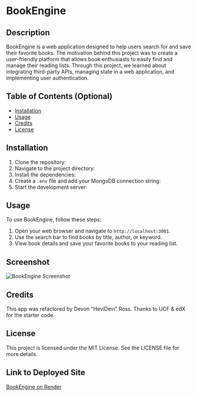 # BookEngine

## Description
BookEngine is a web application designed to help users search for and save their favorite books. The motivation behind this project was to create a user-friendly platform that allows book enthusiasts to easily find and manage their reading lists. Through this project, we learned about integrating third-party APIs, managing state in a web application, and implementing user authentication.

## Table of Contents (Optional)

- [Installation](#installation)
- [Usage](#usage)
- [Credits](#credits)
- [License](#license)

## Installation

1. Clone the repository:
2. Navigate to the project directory:
3. Install the dependencies:
4. Create a `.env` file and add your MongoDB connection string:
5. Start the development server:

## Usage
To use BookEngine, follow these steps:

1. Open your web browser and navigate to `http://localhost:3001`.
2. Use the search bar to find books by title, author, or keyword.
3. View book details and save your favorite books to your reading list.

## Screenshot
![BookEngine Screenshot](path/to/screenshot.png)

## Credits
This app was refactored by Devon "HeviDevi" Ross. Thanks to UCF & edX for the starter code.

## License
This project is licensed under the MIT License. See the LICENSE file for more details.

## Link to Deployed Site
[BookEngine on Render](https://bookengine-xes6.onrender.com)